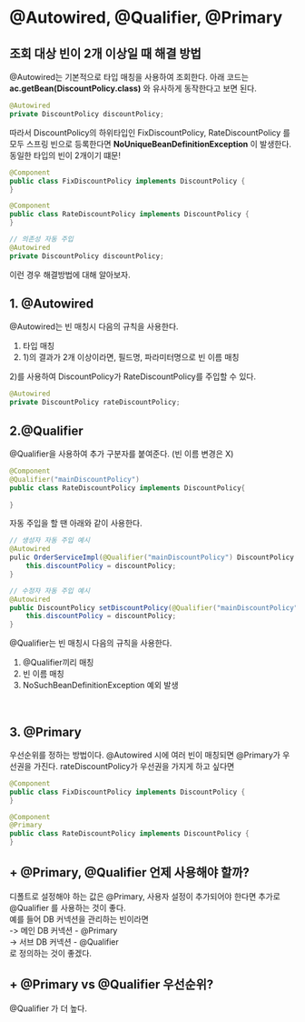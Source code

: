 # @Autowired, @Qualifier, @Primary

## 조회 대상 빈이 2개 이상일 때 해결 방법
@Autowired는 기본적으로 타입 매칭을 사용하여 조회한다. 아래 코드는 **ac.getBean(DiscountPolicy.class)** 와 유사하게 동작한다고 보면 된다.

```java
@Autowired
private DiscountPolicy discountPolicy;
```

따라서 DiscountPolicy의 하위타입인 FixDiscountPolicy, RateDiscountPolicy 를 모두 스프링 빈으로 등록한다면 **NoUniqueBeanDefinitionException** 이 발생한다.
동일한 타입의 빈이 2개이기 떄문!

```java
@Component
public class FixDiscountPolicy implements DiscountPolicy {
}

@Component
public class RateDiscountPolicy implements DiscountPolicy {
}

// 의존성 자동 주입
@Autowired
private DiscountPolicy discountPolicy;
```

이런 경우 해결방법에 대해 알아보자.
## 1. @Autowired

@Autowired는 빈 매칭시 다음의 규칙을 사용한다.
1) 타입 매칭
2) 1)의 결과가 2개 이상이라면, 필드명, 파라미터명으로 빈 이름 매칭

2)를 사용하여 DiscountPolicy가 RateDiscountPolicy를 주입할 수 있다.

```java
@Autowired
private DiscountPolicy rateDiscountPolicy;
```

## 2.@Qualifier
@Qualifier을 사용하여 추가 구분자를 붙여준다. (빈 이름 변경은 X)

```java
@Component
@Qualifier("mainDiscountPolicy")
public class RateDiscountPolicy implements DiscountPolicy{
    
}
```
자동 주입을 할 땐 아래와 같이 사용한다.

```java
// 생성자 자동 주입 예시
@Autowired
pulic OrderServiceImpl(@Qualifier("mainDiscountPolicy") DiscountPolicy discountPolicy){
    this.discountPolicy = discountPolicy;
}

// 수정자 자동 주입 예시
@Autowired
public DiscountPolicy setDiscountPolicy(@Qualifier("mainDiscountPolicy") DiscountPolicy discountPolicy){
    this.discountPolicy = discountPolicy;
}
```

@Qualifier는 빈 매칭시 다음의 규칙을 사용한다.
1) @Qualifier끼리 매칭
2) 빈 이름 매칭
3) NoSuchBeanDefinitionException 예외 발생

<br>

## 3. @Primary
우선순위를 정하는 방법이다. @Autowired 시에 여러 빈이 매칭되면 @Primary가 우선권을 가진다.
rateDiscountPolicy가 우선권을 가지게 하고 싶다면

```java
@Component
public class FixDiscountPolicy implements DiscountPolicy {
}

@Component
@Primary
public class RateDiscountPolicy implements DiscountPolicy {
}
```

## + @Primary, @Qualifier 언제 사용해야 할까?
디폴트로 설정해야 하는 값은 @Primary, 사용자 설정이 추가되어야 한다면 추가로 @Qualifier 를 사용하는 것이 좋다. <br>
예를 들어 DB 커넥션을 관리하는 빈이라면 <br>
-> 메인 DB 커넥션 - @Primary <br>
-> 서브 DB 커넥션 - @Qualifier <br>
로 정의하는 것이 좋겠다.

## + @Primary vs @Qualifier 우선순위?
@Qualifier 가 더 높다.
